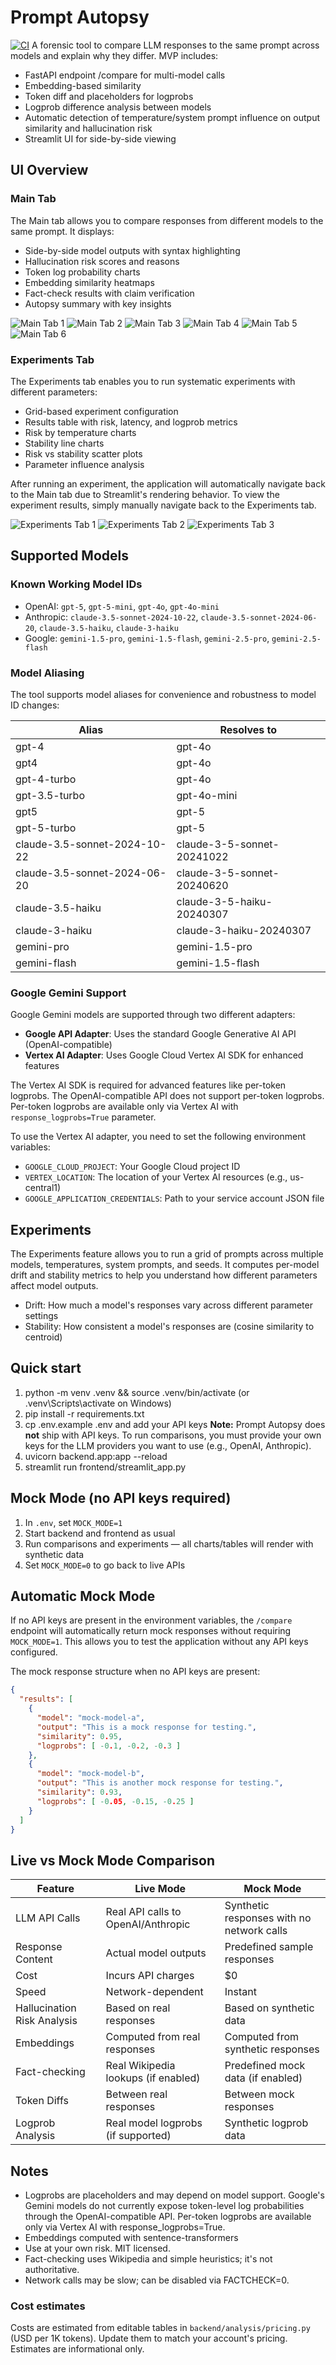 # Prompt Autopsy
[![CI](https://github.com/Prachi-Tomar/prompt-autopsy/actions/workflows/ci.yml/badge.svg)](https://github.com/Prachi-Tomar/prompt-autopsy/actions/workflows/ci.yml)
A forensic tool to compare LLM responses to the same prompt across models and explain why they differ. MVP includes:
- FastAPI endpoint /compare for multi-model calls
- Embedding-based similarity
- Token diff and placeholders for logprobs
- Logprob difference analysis between models
- Automatic detection of temperature/system prompt influence on output similarity and hallucination risk
- Streamlit UI for side-by-side viewing

## UI Overview

### Main Tab
The Main tab allows you to compare responses from different models to the same prompt. It displays:
- Side-by-side model outputs with syntax highlighting
- Hallucination risk scores and reasons
- Token log probability charts
- Embedding similarity heatmaps
- Fact-check results with claim verification
- Autopsy summary with key insights

![Main Tab 1](screenshots/Main_tab_1.png)
![Main Tab 2](screenshots/main_tab_2.png)
![Main Tab 3](screenshots/main_tab_3.png)
![Main Tab 4](screenshots/main_tab_4.png)
![Main Tab 5](screenshots/main_tab_5.png)
![Main Tab 6](screenshots/main_tab_6.png)

### Experiments Tab
The Experiments tab enables you to run systematic experiments with different parameters:
- Grid-based experiment configuration
- Results table with risk, latency, and logprob metrics
- Risk by temperature charts
- Stability line charts
- Risk vs stability scatter plots
- Parameter influence analysis

After running an experiment, the application will automatically navigate back to the Main tab due to Streamlit's rendering behavior. To view the experiment results, simply manually navigate back to the Experiments tab.

![Experiments Tab 1](screenshots/exp_tab_1.png)
![Experiments Tab 2](screenshots/exp_tab_2.png)
![Experiments Tab 3](screenshots/exp_tab_3.png)

## Supported Models

### Known Working Model IDs
- OpenAI: `gpt-5`, `gpt-5-mini`, `gpt-4o`, `gpt-4o-mini`
- Anthropic: `claude-3.5-sonnet-2024-10-22`, `claude-3.5-sonnet-2024-06-20`, `claude-3.5-haiku`, `claude-3-haiku`
- Google: `gemini-1.5-pro`, `gemini-1.5-flash`, `gemini-2.5-pro`, `gemini-2.5-flash`

### Model Aliasing
The tool supports model aliases for convenience and robustness to model ID changes:

| Alias | Resolves to |
|-------|------------|
| gpt-4 | gpt-4o |
| gpt4 | gpt-4o |
| gpt-4-turbo | gpt-4o |
| gpt-3.5-turbo | gpt-4o-mini |
| gpt5 | gpt-5 |
| gpt-5-turbo | gpt-5 |
| claude-3.5-sonnet-2024-10-22 | claude-3-5-sonnet-20241022 |
| claude-3.5-sonnet-2024-06-20 | claude-3-5-sonnet-20240620 |
| claude-3.5-haiku | claude-3-5-haiku-20240307 |
| claude-3-haiku | claude-3-haiku-20240307 |
| gemini-pro | gemini-1.5-pro |
| gemini-flash | gemini-1.5-flash |

### Google Gemini Support
Google Gemini models are supported through two different adapters:
- **Google API Adapter**: Uses the standard Google Generative AI API (OpenAI-compatible)
- **Vertex AI Adapter**: Uses Google Cloud Vertex AI SDK for enhanced features

The Vertex AI SDK is required for advanced features like per-token logprobs. The OpenAI-compatible API does not support per-token logprobs.
Per-token logprobs are available only via Vertex AI with `response_logprobs=True` parameter.

To use the Vertex AI adapter, you need to set the following environment variables:
- `GOOGLE_CLOUD_PROJECT`: Your Google Cloud project ID
- `VERTEX_LOCATION`: The location of your Vertex AI resources (e.g., us-central1)
- `GOOGLE_APPLICATION_CREDENTIALS`: Path to your service account JSON file

## Experiments
The Experiments feature allows you to run a grid of prompts across multiple models, temperatures, system prompts, and seeds.
It computes per-model drift and stability metrics to help you understand how different parameters affect model outputs.
- Drift: How much a model's responses vary across different parameter settings
- Stability: How consistent a model's responses are (cosine similarity to centroid)

## Quick start
1) python -m venv .venv && source .venv/bin/activate (or .venv\\Scripts\\activate on Windows)
2) pip install -r requirements.txt
3) cp .env.example .env and add your API keys
   **Note:** Prompt Autopsy does **not** ship with API keys. To run comparisons, you must provide your own keys for the LLM providers you want to use (e.g., OpenAI, Anthropic).
4) uvicorn backend.app:app --reload
5) streamlit run frontend/streamlit_app.py

## Mock Mode (no API keys required)
1) In `.env`, set `MOCK_MODE=1`
2) Start backend and frontend as usual
3) Run comparisons and experiments — all charts/tables will render with synthetic data
4) Set `MOCK_MODE=0` to go back to live APIs

## Automatic Mock Mode
If no API keys are present in the environment variables, the `/compare` endpoint will automatically return mock responses without requiring `MOCK_MODE=1`. This allows you to test the application without any API keys configured.

The mock response structure when no API keys are present:
```json
{
  "results": [
    {
      "model": "mock-model-a",
      "output": "This is a mock response for testing.",
      "similarity": 0.95,
      "logprobs": [ -0.1, -0.2, -0.3 ]
    },
    {
      "model": "mock-model-b",
      "output": "This is another mock response for testing.",
      "similarity": 0.93,
      "logprobs": [ -0.05, -0.15, -0.25 ]
    }
  ]
}
```

## Live vs Mock Mode Comparison

| Feature | Live Mode | Mock Mode |
|---------|-----------|-----------|
| LLM API Calls | Real API calls to OpenAI/Anthropic | Synthetic responses with no network calls |
| Response Content | Actual model outputs | Predefined sample responses |
| Cost | Incurs API charges | $0 |
| Speed | Network-dependent | Instant |
| Hallucination Risk Analysis | Based on real responses | Based on synthetic data |
| Embeddings | Computed from real responses | Computed from synthetic responses |
| Fact-checking | Real Wikipedia lookups (if enabled) | Predefined mock data (if enabled) |
| Token Diffs | Between real responses | Between mock responses |
| Logprob Analysis | Real model logprobs (if supported) | Synthetic logprob data |

## Notes
- Logprobs are placeholders and may depend on model support. Google's Gemini models do not currently expose token-level log probabilities through the OpenAI-compatible API. Per-token logprobs are available only via Vertex AI with response_logprobs=True.
- Embeddings computed with sentence-transformers
- Use at your own risk. MIT licensed.
- Fact-checking uses Wikipedia and simple heuristics; it's not authoritative.
- Network calls may be slow; can be disabled via FACTCHECK=0.

### Cost estimates
Costs are estimated from editable tables in `backend/analysis/pricing.py` (USD per 1K tokens). Update them to match your account's pricing. Estimates are informational only.